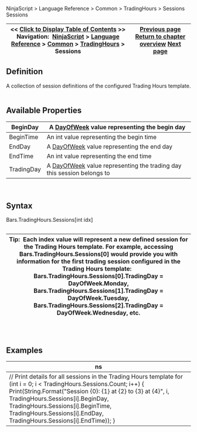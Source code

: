 ﻿
NinjaScript > Language Reference > Common > TradingHours > Sessions
Sessions

| << [Click to Display Table of Contents](tradinghours_sessions.md) >> **Navigation:**     [NinjaScript](ninjascript.md) > [Language Reference](language_reference_wip.md) > [Common](common.md) > [TradingHours](tradinghours.md) > Sessions | [Previous page](partialholidays.md) [Return to chapter overview](tradinghours.md) [Next page](timezoneinfo.md) |
| --- | --- |

## Definition
A collection of session definitions of the configured Trading Hours template.  
 
## Available Properties
| BeginDay | A [DayOfWeek](https://msdn.microsoft.com/en-us/library/system.dayofweek(v=vs.90).aspx) value representing the begin day |
| --- | --- |
| BeginTime | An int value representing the begin time |
| EndDay | A [DayOfWeek](https://msdn.microsoft.com/en-us/library/system.dayofweek(v=vs.90).aspx) value representing the end day |
| EndTime | An int value representing the end time |
| TradingDay | A [DayOfWeek](https://msdn.microsoft.com/en-us/library/system.dayofweek(v=vs.90).aspx) value representing the trading day this session belongs to |

 
## Syntax
Bars.TradingHours.Sessions[int idx]
## 
## 
| Tip:  Each index value will represent a new defined session for the Trading Hours template. For example, accessing Bars.TradingHours.Sessions[0] would provide you with information for the first trading session configured in the Trading Hours template:   Bars.TradingHours.Sessions[0].TradingDay = DayOfWeek.Monday, Bars.TradingHours.Sessions[1].TradingDay = DayOfWeek.Tuesday, Bars.TradingHours.Sessions[2].TradingDay = DayOfWeek.Wednesday, etc. |
| --- |

## 
 
## Examples
| ns |
| --- |
| // Print details for all sessions in the Trading Hours template for (int i = 0; i < TradingHours.Sessions.Count; i++) {    Print(String.Format("Session {0}: {1} at {2} to {3} at {4}", i, TradingHours.Sessions[i].BeginDay, TradingHours.Sessions[i].BeginTime,      TradingHours.Sessions[i].EndDay, TradingHours.Sessions[i].EndTime)); } |

